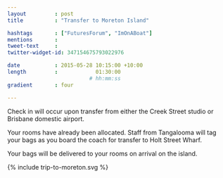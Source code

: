```yaml
---
layout         : post
title          : "Transfer to Moreton Island"

hashtags       : ["FuturesForum", "ImOnABoat"]
mentions       : 
tweet-text     : 
twitter-widget-id: 347154675793022976

date           : 2015-05-28 10:15:00 +10:00
length         :            01:30:00
                          # hh:mm:ss
gradient       : four

---
```


Check in will occur upon transfer from either the Creek Street studio or Brisbane domestic airport. 

Your rooms have already been allocated. Staff from Tangalooma will tag your bags as you board the coach for transfer to Holt Street Wharf.

Your bags will be delivered to your rooms on arrival on the island. 

{% include trip-to-moreton.svg %}

